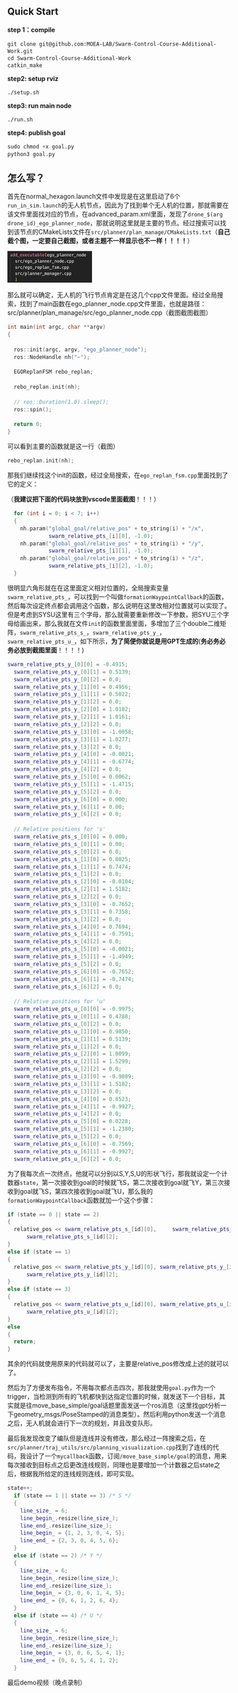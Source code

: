 ## Quick Start

**step 1：compile**

```shell
git clone git@github.com:MOEA-LAB/Swarm-Control-Course-Additional-Work.git
cd Swarm-Control-Course-Additional-Work
catkin_make
```

**step2: setup rviz**

```shell
./setup.sh
```

**step3: run main node**

```shell
./run.sh
```

**step4: publish goal**

```python
sudo chmod +x goal.py
python3 goal.py
```



## 怎么写？

首先在normal_hexagon.launch文件中发现是在这里启动了6个`run_in_sim.launch`的无人机节点，因此为了找到单个无人机的位置，那就需要在该文件里面找对应的节点，在advanced_param.xml里面，发现了`drone_$(arg drone_id)_ego_planner_node`，那就说明这里就是主要的节点。经过搜索可以找到该节点的CMakeLists文件在`src/planner/plan_manage/CMakeLists.txt`（**自己截个图，一定要自己截图，或者主题不一样显示也不一样！！！！**）

<img src="./assets/image-20240720105750228.png" alt="image-20240720105750228" style="zoom:33%;" />

那么就可以确定，无人机的飞行节点肯定是在这几个cpp文件里面。经过全局搜索，找到了main函数在ego_planner_node.cpp文件里面，也就是路径：src/planner/plan_manage/src/ego_planner_node.cpp（截图截图截图）

```cpp
int main(int argc, char **argv)
{

  ros::init(argc, argv, "ego_planner_node");
  ros::NodeHandle nh("~");

  EGOReplanFSM rebo_replan;

  rebo_replan.init(nh);

  // ros::Duration(1.0).sleep();
  ros::spin();

  return 0;
}
```

可以看到主要的函数就是这一行（截图）

```cpp
rebo_replan.init(nh);
```

那我们继续找这个init的函数，经过全局搜索，在`ego_replan_fsm.cpp`里面找到了它的定义：

（**我建议把下面的代码块放到vscode里面截图**！！！）

```cpp
  for (int i = 0; i < 7; i++)
  {
    nh.param("global_goal/relative_pos" + to_string(i) + "/x",
             swarm_relative_pts_[i][0], -1.0);
    nh.param("global_goal/relative_pos" + to_string(i) + "/y",
             swarm_relative_pts_[i][1], -1.0);
    nh.param("global_goal/relative_pos" + to_string(i) + "/z",
             swarm_relative_pts_[i][2], -1.0);
  }
```

很明显六角形就在在这里面定义相对位置的，全局搜索变量`swarm_relative_pts_`，可以找到一个叫做`formationWaypointCallback`的函数，然后每次设定终点都会调用这个函数，那么说明在这里改相对位置就可以实现了。但是考虑到SYSU这里有三个字母，那么就需要重新修改一下参数，把SYU三个字母给画出来，那么我就在文件`init`的函数里面里面，多增加了三个double二维矩阵，`swarm_relative_pts_s_`，`swarm_relative_pts_y_`，`swarm_relative_pts_u_`，如下所示，**为了简便你就说是用GPT生成的**(**务必务必务必放到截图里面**！！！！)

```cpp
swarm_relative_pts_y_[0][0] = -0.4915;
  swarm_relative_pts_y_[0][1] = 0.5139;
  swarm_relative_pts_y_[0][2] = 0.0;
  swarm_relative_pts_y_[1][0] = 0.4956;
  swarm_relative_pts_y_[1][1] = 0.5022;
  swarm_relative_pts_y_[1][2] = 0.0;
  swarm_relative_pts_y_[2][0] = 1.0182;
  swarm_relative_pts_y_[2][1] = 1.0161;
  swarm_relative_pts_y_[2][2] = 0.0;
  swarm_relative_pts_y_[3][0] = -1.0058;
  swarm_relative_pts_y_[3][1] = 1.0277;
  swarm_relative_pts_y_[3][2] = 0.0;
  swarm_relative_pts_y_[4][0] = -0.0021;
  swarm_relative_pts_y_[4][1] = -0.6774;
  swarm_relative_pts_y_[4][2] = 0.0;
  swarm_relative_pts_y_[5][0] = 0.0062;
  swarm_relative_pts_y_[5][1] = -1.4715;
  swarm_relative_pts_y_[5][2] = 0.0;
  swarm_relative_pts_y_[6][0] = 0.000;
  swarm_relative_pts_y_[6][1] = 0.00;
  swarm_relative_pts_y_[6][2] = 0.0;

  // Relative positions for 's'
  swarm_relative_pts_s_[0][0] = 0.000;
  swarm_relative_pts_s_[0][1] = 0.00;
  swarm_relative_pts_s_[0][2] = 0.0;
  swarm_relative_pts_s_[1][0] = 0.8025;
  swarm_relative_pts_s_[1][1] = 0.7474;
  swarm_relative_pts_s_[1][2] = 0.0;
  swarm_relative_pts_s_[2][0] = -0.0104;
  swarm_relative_pts_s_[2][1] = 1.5182;
  swarm_relative_pts_s_[2][2] = 0.0;
  swarm_relative_pts_s_[3][0] = -0.7652;
  swarm_relative_pts_s_[3][1] = 0.7358;
  swarm_relative_pts_s_[3][2] = 0.0;
  swarm_relative_pts_s_[4][0] = 0.7694;
  swarm_relative_pts_s_[4][1] = -0.7591;
  swarm_relative_pts_s_[4][2] = 0.0;
  swarm_relative_pts_s_[5][0] = -0.0021;
  swarm_relative_pts_s_[5][1] = -1.4949;
  swarm_relative_pts_s_[5][2] = 0.0;
  swarm_relative_pts_s_[6][0] = -0.7652;
  swarm_relative_pts_s_[6][1] = -0.7474;
  swarm_relative_pts_s_[6][2] = 0.0;

  // Relative positions for 'u'
  swarm_relative_pts_u_[0][0] = -0.9975;
  swarm_relative_pts_u_[0][1] = 0.4788;
  swarm_relative_pts_u_[0][2] = 0.0;
  swarm_relative_pts_u_[1][0] = 0.9850;
  swarm_relative_pts_u_[1][1] = 0.5139;
  swarm_relative_pts_u_[1][2] = 0.0;
  swarm_relative_pts_u_[2][0] = 1.0099;
  swarm_relative_pts_u_[2][1] = 1.5299;
  swarm_relative_pts_u_[2][2] = 0.0;
  swarm_relative_pts_u_[3][0] = -0.9809;
  swarm_relative_pts_u_[3][1] = 1.5182;
  swarm_relative_pts_u_[3][2] = 0.0;
  swarm_relative_pts_u_[4][0] = 0.8523;
  swarm_relative_pts_u_[4][1] = -0.9927;
  swarm_relative_pts_u_[4][2] = 0.0;
  swarm_relative_pts_u_[5][0] = 0.0228;
  swarm_relative_pts_u_[5][1] = -1.2380;
  swarm_relative_pts_u_[5][2] = 0.0;
  swarm_relative_pts_u_[6][0] = -0.7569;
  swarm_relative_pts_u_[6][1] = -0.9927;
  swarm_relative_pts_u_[6][2] = 0.0;
```




为了我每次点一次终点，他就可以分别以S,Y,S,U的形状飞行，那我就设定一个计数器`state`，第一次接收到goal的时候就飞S，第二次接收到goal就飞Y，第三次接收到goal就飞S，第四次接收到goal就飞U，那么我的`formationWaypointCallback`函数就加一个这个步骤：

```cpp
if (state == 0 || state == 2)
{
  relative_pos << swarm_relative_pts_s_[id][0], 	swarm_relative_pts_s_[id][1],
      swarm_relative_pts_s_[id][2];
}
else if (state == 1)
{
  relative_pos << swarm_relative_pts_y_[id][0], swarm_relative_pts_y_[id][1],
      swarm_relative_pts_y_[id][2];
}
else if (state == 3)
{
  relative_pos << swarm_relative_pts_u_[id][0], swarm_relative_pts_u_[id][1],
      swarm_relative_pts_u_[id][2];
}
else
{
  return;
}
```

其余的代码就使用原来的代码就可以了，主要是relative_pos修改成上述的就可以了。



然后为了方便发布指令，不用每次都点击四次，那我就使用`goal.py`作为一个trigger，当检测到所有的飞机都快到达指定位置的时候，就发送下一个目标，其实就是往move_base_simple/goal话题里面发送一个ros消息（这里找gpt分析一下geometry_msgs/PoseStamped的消息类型）。然后利用python发送一个消息之后，无人机就会进行下一次的规划，并且改变队形。

最后我发现改变了编队但是连线并没有修改，那么经过一阵搜索之后，在`src/planner/traj_utils/src/planning_visualization.cpp`找到了连线的代码，我设计了一个`mycallback`函数，订阅`/move_base_simple/goal`的消息，用来每次接收到目标点之后更改连线规则，同理也是要增加一个计数器之后state之后，根据我所给定的连线规则连线，即可实现。

```cpp
state++;
  if (state == 1 || state == 3) /* S */
  {
    line_size_ = 6;
    line_begin_.resize(line_size_);
    line_end_.resize(line_size_);
    line_begin_ = {1, 2, 3, 0, 4, 5};
    line_end_ = {2, 3, 0, 4, 5, 6};
  }
  else if (state == 2) /* Y */
  {
    line_size_ = 6;
    line_begin_.resize(line_size_);
    line_end_.resize(line_size_);
    line_begin_ = {3, 0, 6, 1, 4, 5};
    line_end_ = {0, 6, 1, 2, 6, 4};
  }
  else if (state == 4) /* U */
  {
    line_size_ = 6;
    line_begin_.resize(line_size_);
    line_end_.resize(line_size_);
    line_begin_ = {3, 0, 6, 5, 4, 1};
    line_end_ = {0, 6, 5, 4, 1, 2};
  }
```



最后demo视频（晚点录制）

